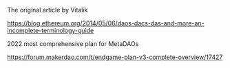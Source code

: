 



The original article by Vitalik

https://blog.ethereum.org/2014/05/06/daos-dacs-das-and-more-an-incomplete-terminology-guide


2022 most comprehensive plan for MetaDAOs 

https://forum.makerdao.com/t/endgame-plan-v3-complete-overview/17427
